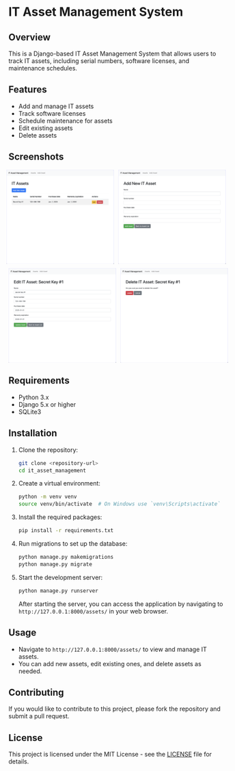 # IT Asset Management System

## Overview
This is a Django-based IT Asset Management System that allows users to track IT assets, including serial numbers, software licenses, and maintenance schedules.

## Features
- Add and manage IT assets
- Track software licenses
- Schedule maintenance for assets
- Edit existing assets
- Delete assets

## Screenshots

<div style="display: flex; justify-content: center; gap: 10px;">
  <img src="./screenshots/screenshot1.png" alt="Screenshot 1" width="50%">
  <img src="./screenshots/screenshot2.png" alt="Screenshot 2" width="50%">
</div>

<div style="display: flex; gap: 10px; margin-top: 10px;" >
  <img src="./screenshots/screenshot3.png" alt="Screenshot 3" width="50%">
  <img src="./screenshots/screenshot4.png" alt="Screenshot 4" width="50%">
</div>

## Requirements
- Python 3.x
- Django 5.x or higher
- SQLite3 

## Installation

1. Clone the repository:
   ```bash
   git clone <repository-url>
   cd it_asset_management
   ```

2. Create a virtual environment:
   ```bash
   python -m venv venv
   source venv/bin/activate  # On Windows use `venv\Scripts\activate`
   ```

3. Install the required packages:
   ```bash
   pip install -r requirements.txt
   ```

4. Run migrations to set up the database:
   ```bash
   python manage.py makemigrations
   python manage.py migrate
   ```

5. Start the development server:
   ```bash
   python manage.py runserver
   ```

   After starting the server, you can access the application by navigating to `http://127.0.0.1:8000/assets/` in your web browser.

## Usage
- Navigate to `http://127.0.0.1:8000/assets/` to view and manage IT assets.
- You can add new assets, edit existing ones, and delete assets as needed.

## Contributing
If you would like to contribute to this project, please fork the repository and submit a pull request.

## License
This project is licensed under the MIT License - see the [LICENSE](https://choosealicense.com/licenses/mit/) file for details.